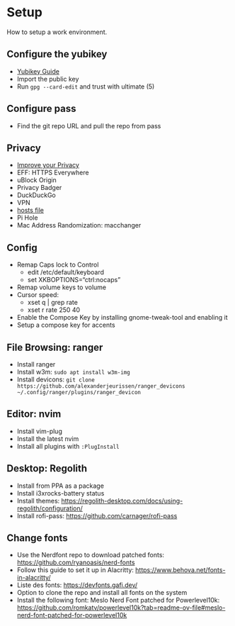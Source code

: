 # Setup

How to setup a work environment.

## Configure the yubikey

* [Yubikey Guide](https://github.com/drduh/YubiKey-Guide#debian-and-ubuntu)
* Import the public key
* Run `gpg --card-edit` and trust with ultimate (5)

## Configure pass

* Find the git repo URL and pull the repo from pass

## Privacy

* [Improve your Privacy](https://iotdarwinaward.com/post/improve-your-privacy-in-age-of-mass-surveillance/)
* EFF: HTTPS Everywhere
* uBlock Origin
* Privacy Badger
* DuckDuckGo
* VPN
* [hosts file](https://github.com/StevenBlack/hosts)
* Pi Hole
* Mac Address Randomization: macchanger

## Config

* Remap Caps lock to Control
  * edit /etc/default/keyboard
  * set XKBOPTIONS=“ctrl:nocaps”
* Remap volume keys to volume
* Cursor speed:
  * xset q | grep rate
  * xset r rate 250 40
* Enable the Compose Key by installing gnome-tweak-tool and enabling it
* Setup a compose key for accents

## File Browsing: ranger

* Install ranger
* Install w3m: `sudo apt install w3m-img`
* Install devicons: `git clone https://github.com/alexanderjeurissen/ranger_devicons ~/.config/ranger/plugins/ranger_devicon`

## Editor: nvim

* Install vim-plug
* Install the latest nvim
* Install all plugins with `:PlugInstall`

## Desktop: Regolith

* Install from PPA as a package
* Install i3xrocks-battery status
* Install themes: https://regolith-desktop.com/docs/using-regolith/configuration/
* Install rofi-pass: https://github.com/carnager/rofi-pass

## Change fonts

* Use the Nerdfont repo to download patched fonts: https://github.com/ryanoasis/nerd-fonts
* Follow this guide to set it up in Alacritty: https://www.behova.net/fonts-in-alacritty/
* Liste des fonts: https://devfonts.gafi.dev/
* Option to clone the repo and install all fonts on the system
* Install the following font: Meslo Nerd Font patched for Powerlevel10k: https://github.com/romkatv/powerlevel10k?tab=readme-ov-file#meslo-nerd-font-patched-for-powerlevel10k
